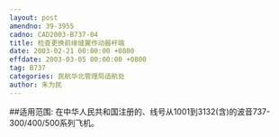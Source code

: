 ```yaml
---
layout: post
amendno: 39-3955
cadno: CAD2003-B737-04
title: 检查更换前缘缝翼作动器杆端
date: 2003-02-21 00:00:00 +0800
effdate: 2003-03-05 00:00:00 +0800
tag: B737
categories: 民航华北管理局适航处
author: 朱为民
---
```


##适用范围:
在中华人民共和国注册的、线号从1001到3132(含)的波音737-300/400/500系列飞机。


